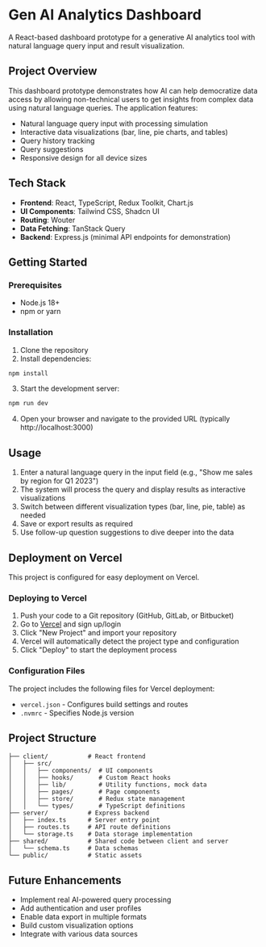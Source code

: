 # Gen AI Analytics Dashboard

A React-based dashboard prototype for a generative AI analytics tool with natural language query input and result visualization.

## Project Overview

This dashboard prototype demonstrates how AI can help democratize data access by allowing non-technical users to get insights from complex data using natural language queries. The application features:

- Natural language query input with processing simulation
- Interactive data visualizations (bar, line, pie charts, and tables)
- Query history tracking
- Query suggestions
- Responsive design for all device sizes

## Tech Stack

- **Frontend**: React, TypeScript, Redux Toolkit, Chart.js
- **UI Components**: Tailwind CSS, Shadcn UI
- **Routing**: Wouter
- **Data Fetching**: TanStack Query
- **Backend**: Express.js (minimal API endpoints for demonstration)

## Getting Started

### Prerequisites

- Node.js 18+
- npm or yarn

### Installation

1. Clone the repository
2. Install dependencies:

```bash
npm install
```

3. Start the development server:

```bash
npm run dev
```

4. Open your browser and navigate to the provided URL (typically http://localhost:3000)

## Usage

1. Enter a natural language query in the input field (e.g., "Show me sales by region for Q1 2023")
2. The system will process the query and display results as interactive visualizations
3. Switch between different visualization types (bar, line, pie, table) as needed
4. Save or export results as required
5. Use follow-up question suggestions to dive deeper into the data

## Deployment on Vercel

This project is configured for easy deployment on Vercel.

### Deploying to Vercel

1. Push your code to a Git repository (GitHub, GitLab, or Bitbucket)
2. Go to [Vercel](https://vercel.com) and sign up/login
3. Click "New Project" and import your repository
4. Vercel will automatically detect the project type and configuration
5. Click "Deploy" to start the deployment process

### Configuration Files

The project includes the following files for Vercel deployment:
- `vercel.json` - Configures build settings and routes
- `.nvmrc` - Specifies Node.js version

## Project Structure

```
├── client/           # React frontend
│   ├── src/
│   │   ├── components/  # UI components
│   │   ├── hooks/       # Custom React hooks
│   │   ├── lib/         # Utility functions, mock data
│   │   ├── pages/       # Page components
│   │   ├── store/       # Redux state management
│   │   └── types/       # TypeScript definitions
├── server/           # Express backend
│   ├── index.ts      # Server entry point
│   ├── routes.ts     # API route definitions
│   └── storage.ts    # Data storage implementation
├── shared/           # Shared code between client and server
│   └── schema.ts     # Data schemas
└── public/           # Static assets
```

## Future Enhancements

- Implement real AI-powered query processing
- Add authentication and user profiles
- Enable data export in multiple formats
- Build custom visualization options
- Integrate with various data sources
